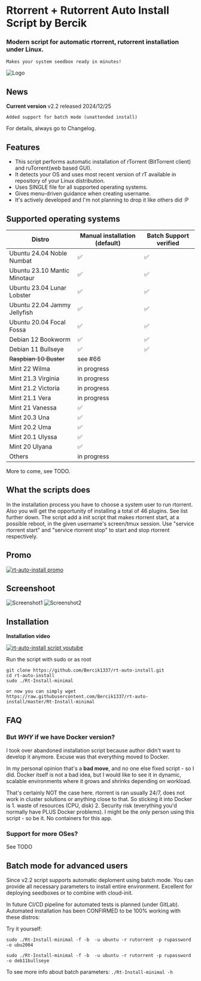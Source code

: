 
# Rtorrent + Rutorrent Auto Install Script by Bercik
### Modern script for automatic rtorrent, rutorrent installation under Linux.
	Makes your system seedbox ready in minutes!


![Logo](https://i.imgur.com/KtvJriL.jpg)

## News

**Current version** v2.2 released 2024/12/25

	Added support for batch mode (unattended install)

For details, always go to Changelog.

## Features ##

* This script performs automatic installation of rTorrent (BitTorrent client) and ruTorrent(web based GUI).
* It detects your OS and uses most recent version of rT available in repository of your Linux distribution.
* Uses SINGLE file for all supported operating systems.
* Gives menu-driven guidance when creating username.
* It's actively developed and I'm not planning to drop it like others did :P

## Supported operating systems ##

| Distro    | Manual installation (default) | Batch Support verified |
| -------- | ------- | ------- |
| Ubuntu 24.04 Noble Numbat | ✅ |  ✅ |
| Ubuntu 23.10 Mantic Minotaur | ✅ | ✅ |
| Ubuntu 23.04 Lunar Lobster | ✅ | ✅ |
| Ubuntu 22.04 Jammy Jellyfish | ✅ | ✅ |
| Ubuntu 20.04 Focal Fossa | ✅ | ✅ |
| Debian 12    Bookworm | ✅ | ✅ |
| Debian 11    Bullseye | ✅ | ✅ |
| ~~Raspbian 10  Buster~~| see #66  |  |
| Mint   22    Wilma | in progress |  |
| Mint   21.3  Virginia | in progress |  |
| Mint   21.2  Victoria | in progress |  |
| Mint   21.1  Vera | in progress |  |
| Mint   21    Vanessa | ✅ |  |
| Mint   20.3  Una | ✅ |  |
| Mint   20.2  Uma | ✅ |  |
| Mint   20.1  Ulyssa | ✅ |  |
| Mint   20    Ulyana | ✅ |  |
| Others    | in progress    |

More to come, see TODO.

## What the scripts does ##
In the installation process you have to choose a system user to run rtorrent.
Also you will get the opportunity of installing a total of 46 plugins. See list further down.
The script add a init script that makes rtorrent start, at a possible reboot, in the
given username's screen/tmux session. Use "service rtorrent start" and
"service rtorrent stop" to start and stop rtorrent respectively.

Promo
------------

[![rt-auto-install promo](https://img.youtube.com/vi/F0MvYg7bAqk/0.jpg)](https://youtu.be/F0MvYg7bAqk)

Screenshoot
------------

![Screenshot1](https://i.ibb.co/5R1YWtN/rt-main-menu.png)
![Screenshot2](https://i.ibb.co/GvB8Tdq/rt-complete.png)


Installation
------------

**Installation video**

[![rt-auto-install script youtube](https://img.youtube.com/vi/uBxfSg0blPM/0.jpg)](https://www.youtube.com/watch?v=uBxfSg0blPM)



Run the script with sudo or as root
	
	git clone https://github.com/Bercik1337/rt-auto-install.git
	cd rt-auto-install
	sudo ./Rt-Install-minimal
	
	or now you can simply wget https://raw.githubusercontent.com/Bercik1337/rt-auto-install/master/Rt-Install-minimal

FAQ
------------
### But _WHY_ if we have Docker version?
I took over abandoned installation script because author didn't want to develop it anymore. Excuse was that everything moved to Docker.

In my personal opinion that's a **bad move**, and no one else fixed script - so I did. Docker itself is not a bad idea, but I would like to see it in dynamic, scalable environments where it grows and shrinks depending on workload.

That's certainly NOT the case here. rtorrent is ran usually 24/7, does not work in cluster solutions or anything close to that. So sticking it into Docker is 1. waste of resources (CPU, disk) 2. Security risk (everything you'd normally have PLUS Docker problems).
I might be the only person using this script - so be it. No containers for this app.


### Support for more OSes? 
See TODO


## Batch mode for advanced users
Since v2.2 script supports automatic deploment using batch mode. You can provide all necessary parameters to install entire environment. Excellent for deploying seedboxes or to combine with cloud-init.

In future CI/CD pipeline for automated tests is planned (under GitLab).
Automated installation has been CONFIRMED to be 100% working with these distros:


Try it yourself:

`sudo ./Rt-Install-minimal -f -b  -u ubuntu -r rutorrent -p rupassword -o ubu2004`

`sudo ./Rt-Install-minimal -f -b  -u ubuntu -r rutorrent -p rupassword -o deb11bullseye`

To see more info about batch parameters: `./Rt-Install-minimal -h`

